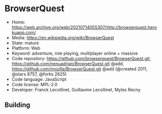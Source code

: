 # BrowserQuest

- Home: https://web.archive.org/web/20210714055307/http://browserquest.herokuapp.com/
- Media: https://en.wikipedia.org/wiki/BrowserQuest
- State: mature
- Platform: Web
- Keyword: adventure, role playing, multiplayer online + massive
- Code repository: https://github.com/browserquest/BrowserQuest.git, https://github.com/nenuadrian/BrowserQuest.git @add, https://github.com/mozilla/BrowserQuest.git @add (@created 2011, @stars 8757, @forks 2625)
- Code language: JavaScript
- Code license: MPL-2.0
- Developer: Franck Lecollinet, Guillaume Lecollinet, Myles Recny

## Building


